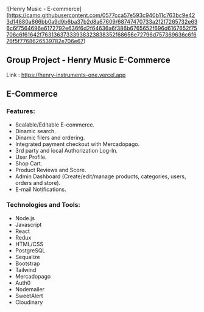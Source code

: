 ![Henry Music - E-commerce] (https://camo.githubusercontent.com/0577cca57e593c940b11c763bc9e423d14880a866bb0a9d9b6ba37b2d8a67609/68747470733a2f2f7265732e636c6f7564696e6172792e636f6d2f64636a6f386b6765652f696d6167652f75706c6f61642f76313637333938323838352f68656e72796d757369636c6f676f5f7768626539782e706e67)
## Group Project - Henry Music E-Commerce
Link : https://henry-instruments-one.vercel.app

## E-Commerce
### Features:
- Scalable/Editable E-commerce.
- Dinamic search.
- Dinamic filers and ordering.
- Integrated payment checkout with Mercadopago.
- 3rd party and local Authorization Log-In.
- User Profile.
- Shop Cart.
- Product Reviews and Score.
- Admin Dashboard (Create/edit/manage products, categories, users, orders and store).
- E-mail Notifications.
### Technologies and Tools:
- Node.js
- Javascript
- React
- Redux
- HTML/CSS
- PostgreSQL
- Sequalize
- Bootstrap
- Tailwind
- Mercadopago
- Auth0
- Nodemailer
- SweetAlert
- Cloudinary
